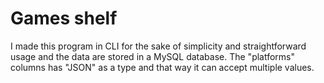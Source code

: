 # Games shelf

I made this program in CLI for the sake of simplicity and straightforward usage and the data are stored in a MySQL database. The "platforms" columns has "JSON" as a type and that way it can accept multiple values.
